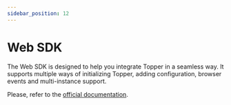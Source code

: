 ```yaml
---
sidebar_position: 12
---
```


# Web SDK

The Web SDK is designed to help you integrate Topper in a seamless way. It supports multiple ways of initializing Topper, adding configuration, browser events and multi-instance support.

Please, refer to the [official documentation](https://github.com/uphold/topper-web-sdk).
